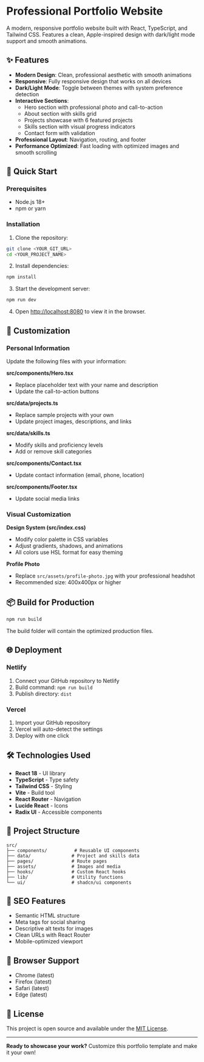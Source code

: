 # Professional Portfolio Website

A modern, responsive portfolio website built with React, TypeScript, and Tailwind CSS. Features a clean, Apple-inspired design with dark/light mode support and smooth animations.

## ✨ Features

- **Modern Design**: Clean, professional aesthetic with smooth animations
- **Responsive**: Fully responsive design that works on all devices
- **Dark/Light Mode**: Toggle between themes with system preference detection
- **Interactive Sections**:
  - Hero section with professional photo and call-to-action
  - About section with skills grid
  - Projects showcase with 6 featured projects
  - Skills section with visual progress indicators
  - Contact form with validation
- **Professional Layout**: Navigation, routing, and footer
- **Performance Optimized**: Fast loading with optimized images and smooth scrolling

## 🚀 Quick Start

### Prerequisites
- Node.js 18+ 
- npm or yarn

### Installation

1. Clone the repository:
```sh
git clone <YOUR_GIT_URL>
cd <YOUR_PROJECT_NAME>
```

2. Install dependencies:
```sh
npm install
```

3. Start the development server:
```sh
npm run dev
```

4. Open [http://localhost:8080](http://localhost:8080) to view it in the browser.

## 🎨 Customization

### Personal Information

Update the following files with your information:

**src/components/Hero.tsx**
- Replace placeholder text with your name and description
- Update the call-to-action buttons

**src/data/projects.ts**
- Replace sample projects with your own
- Update project images, descriptions, and links

**src/data/skills.ts** 
- Modify skills and proficiency levels
- Add or remove skill categories

**src/components/Contact.tsx**
- Update contact information (email, phone, location)

**src/components/Footer.tsx**
- Update social media links

### Visual Customization

**Design System (src/index.css)**
- Modify color palette in CSS variables
- Adjust gradients, shadows, and animations
- All colors use HSL format for easy theming

**Profile Photo**
- Replace `src/assets/profile-photo.jpg` with your professional headshot
- Recommended size: 400x400px or higher

## 📦 Build for Production

```sh
npm run build
```

The build folder will contain the optimized production files.

## 🌐 Deployment

### Netlify
1. Connect your GitHub repository to Netlify
2. Build command: `npm run build`
3. Publish directory: `dist`

### Vercel
1. Import your GitHub repository
2. Vercel will auto-detect the settings
3. Deploy with one click

## 🛠 Technologies Used

- **React 18** - UI library
- **TypeScript** - Type safety
- **Tailwind CSS** - Styling
- **Vite** - Build tool
- **React Router** - Navigation
- **Lucide React** - Icons
- **Radix UI** - Accessible components

## 📁 Project Structure

```
src/
├── components/          # Reusable UI components
├── data/               # Project and skills data
├── pages/              # Route pages
├── assets/             # Images and media
├── hooks/              # Custom React hooks
├── lib/                # Utility functions
└── ui/                 # shadcn/ui components
```

## 🎯 SEO Features

- Semantic HTML structure
- Meta tags for social sharing
- Descriptive alt texts for images
- Clean URLs with React Router
- Mobile-optimized viewport

## 📱 Browser Support

- Chrome (latest)
- Firefox (latest)
- Safari (latest)
- Edge (latest)

## 📄 License

This project is open source and available under the [MIT License](LICENSE).

---

**Ready to showcase your work?** Customize this portfolio template and make it your own!